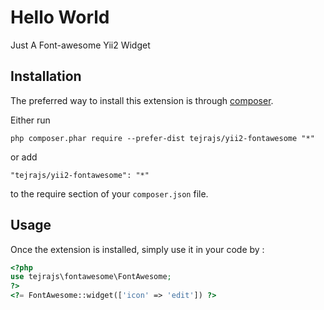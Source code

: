 Hello World
===========
Just A Font-awesome Yii2 Widget  

Installation
------------

The preferred way to install this extension is through [composer](http://getcomposer.org/download/).

Either run

```
php composer.phar require --prefer-dist tejrajs/yii2-fontawesome "*"
```

or add

```
"tejrajs/yii2-fontawesome": "*"
```

to the require section of your `composer.json` file.


Usage
-----

Once the extension is installed, simply use it in your code by  :

```php 
<?php
use tejrajs\fontawesome\FontAwesome;
?>
<?= FontAwesome::widget(['icon' => 'edit']) ?>
```
